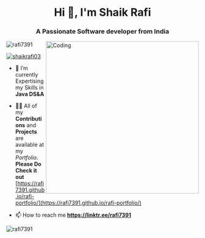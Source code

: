 <h1 align="center">Hi 👋, I'm Shaik Rafi</h1>
<h3 align="center">A Passionate Software developer from India</h3>
<img align="right" alt ="Coding" width = "400" src = "https://cdn.dribbble.com/users/1059583/screenshots/4171367/coding-freak.gif">

<p align="left"> <img src="https://komarev.com/ghpvc/?username=rafi7391&label=Profile%20views&color=0e75b6&style=flat" alt="rafi7391" /> </p>

<p align="left"> <a href="https://twitter.com/shaikrafi03" target="blank"><img src="https://img.shields.io/twitter/follow/shaikrafi03?logo=twitter&style=for-the-badge" alt="shaikrafi03" /></a> </p>

- 🌱 I’m currently Expertising my Skills in **Java DS&A**

- 👨‍💻 All of my **Contributions** and **Projects** are available at my *Portfolio*.
  **Please Do Check it out** [https://rafi7391.github.io/rafi-portfolio/](https://rafi7391.github.io/rafi-portfolio/)

- 📫 How to reach me **https://linktr.ee/rafi7391**

<p><img align="left" src="https://github-readme-stats.vercel.app/api/top-langs?username=rafi7391&show_icons=true&locale=en&layout=compact" alt="rafi7391" /></p>

